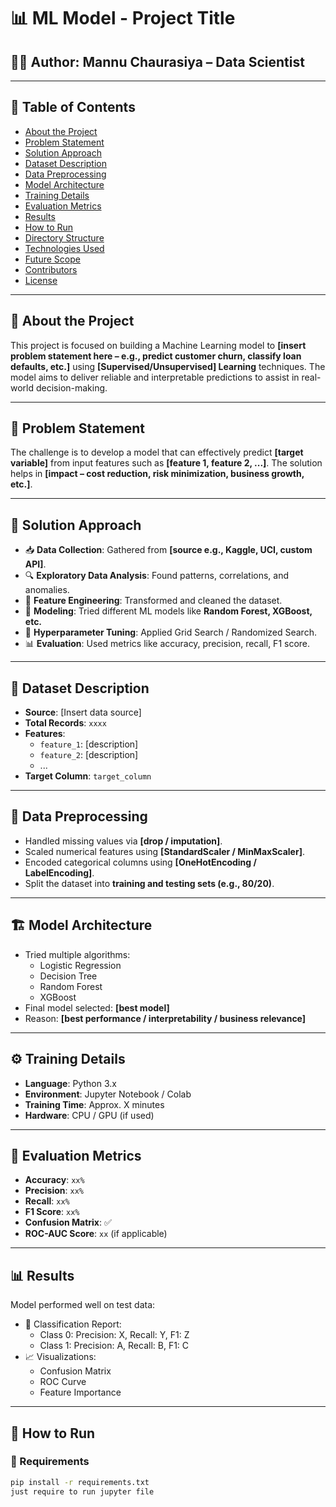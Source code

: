 # 📊 ML Model - Project Title

## 👨‍💻 Author: Mannu Chaurasiya – Data Scientist

---

## 📌 Table of Contents
- [About the Project](#about-the-project)
- [Problem Statement](#problem-statement)
- [Solution Approach](#solution-approach)
- [Dataset Description](#dataset-description)
- [Data Preprocessing](#data-preprocessing)
- [Model Architecture](#model-architecture)
- [Training Details](#training-details)
- [Evaluation Metrics](#evaluation-metrics)
- [Results](#results)
- [How to Run](#how-to-run)
- [Directory Structure](#directory-structure)
- [Technologies Used](#technologies-used)
- [Future Scope](#future-scope)
- [Contributors](#contributors)
- [License](#license)

---

## 📌 About the Project
This project is focused on building a Machine Learning model to **[insert problem statement here – e.g., predict customer churn, classify loan defaults, etc.]** using **[Supervised/Unsupervised] Learning** techniques. The model aims to deliver reliable and interpretable predictions to assist in real-world decision-making.

---

## 🧩 Problem Statement
The challenge is to develop a model that can effectively predict **[target variable]** from input features such as **[feature 1, feature 2, ...]**. The solution helps in **[impact – cost reduction, risk minimization, business growth, etc.]**.

---

## 🧠 Solution Approach
- 📥 **Data Collection**: Gathered from **[source e.g., Kaggle, UCI, custom API]**.
- 🔍 **Exploratory Data Analysis**: Found patterns, correlations, and anomalies.
- 🧹 **Feature Engineering**: Transformed and cleaned the dataset.
- 🤖 **Modeling**: Tried different ML models like **Random Forest, XGBoost, etc.**
- 🔧 **Hyperparameter Tuning**: Applied Grid Search / Randomized Search.
- 📊 **Evaluation**: Used metrics like accuracy, precision, recall, F1 score.

---

## 📂 Dataset Description
- **Source**: [Insert data source]
- **Total Records**: `xxxx`
- **Features**:
  - `feature_1`: [description]
  - `feature_2`: [description]
  - ...
- **Target Column**: `target_column`

---

## 🧼 Data Preprocessing
- Handled missing values via **[drop / imputation]**.
- Scaled numerical features using **[StandardScaler / MinMaxScaler]**.
- Encoded categorical columns using **[OneHotEncoding / LabelEncoding]**.
- Split the dataset into **training and testing sets (e.g., 80/20)**.

---

## 🏗 Model Architecture
- Tried multiple algorithms:
  - Logistic Regression
  - Decision Tree
  - Random Forest
  - XGBoost
- Final model selected: **[best model]**
- Reason: **[best performance / interpretability / business relevance]**

---

## ⚙️ Training Details
- **Language**: Python 3.x
- **Environment**: Jupyter Notebook / Colab
- **Training Time**: Approx. X minutes
- **Hardware**: CPU / GPU (if used)

---

## 📏 Evaluation Metrics
- **Accuracy**: `xx%`
- **Precision**: `xx%`
- **Recall**: `xx%`
- **F1 Score**: `xx%`
- **Confusion Matrix**: ✅
- **ROC-AUC Score**: `xx` (if applicable)

---

## 📊 Results
Model performed well on test data:
- 📘 Classification Report:
  - Class 0: Precision: X, Recall: Y, F1: Z
  - Class 1: Precision: A, Recall: B, F1: C
- 📈 Visualizations:
  - Confusion Matrix
  - ROC Curve
  - Feature Importance

---

## 🚀 How to Run

### 🔧 Requirements
```bash
pip install -r requirements.txt
just require to run jupyter file
